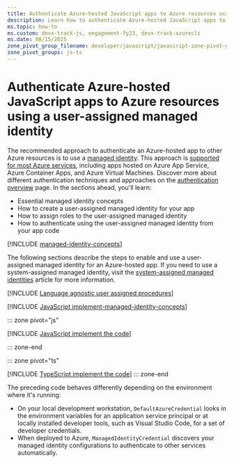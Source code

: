 ```yaml
---
title: Authenticate Azure-hosted JavaScript apps to Azure resources using a user-assigned managed identity
description: Learn how to authenticate Azure-hosted JavaScript apps to other Azure services using a user-assigned managed identity.
ms.topic: how-to
ms.custom: devx-track-js, engagement-fy23, devx-track-azurecli
ms.date: 08/15/2025
zone_pivot_group_filename: developer/javascript/javascript-zone-pivot-groups.json
zone_pivot_groups: js-ts
---
```


# Authenticate Azure-hosted JavaScript apps to Azure resources using a user-assigned managed identity

The recommended approach to authenticate an Azure-hosted app to other Azure resources is to use a [managed identity](/entra/identity/managed-identities-azure-resources/overview). This approach is [supported for most Azure services](/entra/identity/managed-identities-azure-resources/managed-identities-status), including apps hosted on Azure App Service, Azure Container Apps, and Azure Virtual Machines. Discover more about different authentication techniques and approaches on the [authentication overview](overview.md) page. In the sections ahead, you'll learn:

- Essential managed identity concepts
- How to create a user-assigned managed identity for your app
- How to assign roles to the user-assigned managed identity
- How to authenticate using the user-assigned managed identity from your app code

[!INCLUDE [managed-identity-concepts](../../../includes/authentication/managed-identity-concepts.md)]

The following sections describe the steps to enable and use a user-assigned managed identity for an Azure-hosted app. If you need to use a system-assigned managed identity, visit the [system-assigned managed identities](system-assigned-managed-identity.md) article for more information.

[!INCLUDE [Language agnostic user assigned procedures](<../../../includes/authentication/user-assigned-managed-identity.md>)]

[!INCLUDE [JavaScript implement-managed-identity-concepts](includes/implement-managed-identity-concepts.md)]

::: zone pivot="js"

[!INCLUDE [JavaScript implement the code](includes/user-assigned-implement-code-js.md)]

::: zone-end

::: zone pivot="ts"

[!INCLUDE [TypeScript implement the code](includes/user-assigned-implement-code-ts.md)]
::: zone-end

The preceding code behaves differently depending on the environment where it's running:

- On your local development workstation, `DefaultAzureCredential` looks in the environment variables for an application service principal or at locally installed developer tools, such as Visual Studio Code, for a set of developer credentials.
- When deployed to Azure, `ManagedIdentityCredential` discovers your managed identity configurations to authenticate to other services automatically.